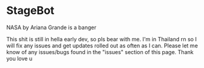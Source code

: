 # StageBot
NASA by Ariana Grande is a banger

This shit is still in hella early dev, so pls bear with me. I'm in Thailand rn so I will fix any issues and get updates rolled out as often as I can. Please let me know of any issues/bugs found in the "issues" section of this page. Thank you love u
